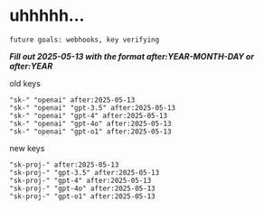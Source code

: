 # uhhhhh...

`future goals: webhooks, key verifying`



***Fill out 2025-05-13 with the format after:YEAR-MONTH-DAY or after:YEAR***

old keys
```
"sk-" "openai" after:2025-05-13
"sk-" "openai" "gpt-3.5" after:2025-05-13
"sk-" "openai" "gpt-4" after:2025-05-13
"sk-" "openai" "gpt-4o" after:2025-05-13
"sk-" "openai" "gpt-o1" after:2025-05-13
```

new keys
```
"sk-proj-" after:2025-05-13
"sk-proj-" "gpt-3.5" after:2025-05-13
"sk-proj-" "gpt-4" after:2025-05-13
"sk-proj-" "gpt-4o" after:2025-05-13
"sk-proj-" "gpt-o1" after:2025-05-13
```

